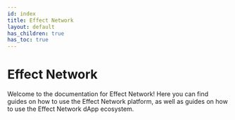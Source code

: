 ```yaml
---
id: index
title: Effect Network
layout: default
has_children: true
has_toc: true
---
```


# Effect Network

Welcome to the documentation for Effect Network! Here you can find guides on how to use the Effect Network platform, as well as guides on how to use the Effect Network dApp ecosystem.
